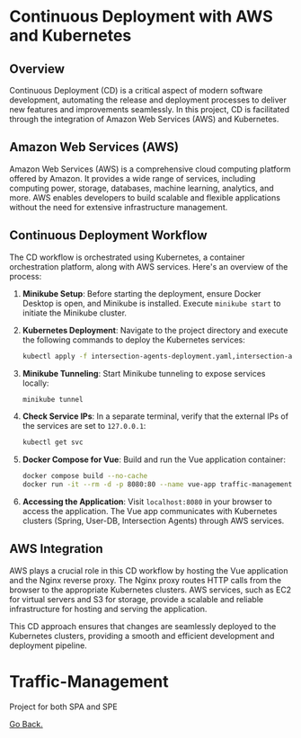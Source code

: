# Continuous Deployment with AWS and Kubernetes

## Overview

Continuous Deployment (CD) is a critical aspect of modern software development, automating the release and deployment processes to deliver new features and improvements seamlessly. In this project, CD is facilitated through the integration of Amazon Web Services (AWS) and Kubernetes.

## Amazon Web Services (AWS)

Amazon Web Services (AWS) is a comprehensive cloud computing platform offered by Amazon. It provides a wide range of services, including computing power, storage, databases, machine learning, analytics, and more. AWS enables developers to build scalable and flexible applications without the need for extensive infrastructure management.

## Continuous Deployment Workflow

The CD workflow is orchestrated using Kubernetes, a container orchestration platform, along with AWS services. Here's an overview of the process:

1. **Minikube Setup**: Before starting the deployment, ensure Docker Desktop is open, and Minikube is installed. Execute `minikube start` to initiate the Minikube cluster.

2. **Kubernetes Deployment**: Navigate to the project directory and execute the following commands to deploy the Kubernetes services:

    ```bash
    kubectl apply -f intersection-agents-deployment.yaml,intersection-agents-service.yaml,spring-db-app-deployment.yaml,spring-db-app-service.yaml,user-db-deployment.yaml,user-db-service.yaml
    ```

3. **Minikube Tunneling**: Start Minikube tunneling to expose services locally:

    ```bash
    minikube tunnel
    ```

4. **Check Service IPs**: In a separate terminal, verify that the external IPs of the services are set to `127.0.0.1`:

    ```bash
    kubectl get svc
    ```

5. **Docker Compose for Vue**: Build and run the Vue application container:

    ```bash
    docker compose build --no-cache
    docker run -it --rm -d -p 8080:80 --name vue-app traffic-management-vue-app:latest
    ```

6. **Accessing the Application**: Visit `localhost:8080` in your browser to access the application. The Vue app communicates with Kubernetes clusters (Spring, User-DB, Intersection Agents) through AWS services.

## AWS Integration

AWS plays a crucial role in this CD workflow by hosting the Vue application and the Nginx reverse proxy. The Nginx proxy routes HTTP calls from the browser to the appropriate Kubernetes clusters. AWS services, such as EC2 for virtual servers and S3 for storage, provide a scalable and reliable infrastructure for hosting and serving the application.

This CD approach ensures that changes are seamlessly deployed to the Kubernetes clusters, providing a smooth and efficient development and deployment pipeline.

# Traffic-Management
Project for both SPA and SPE

[Go Back.](./index.md)
